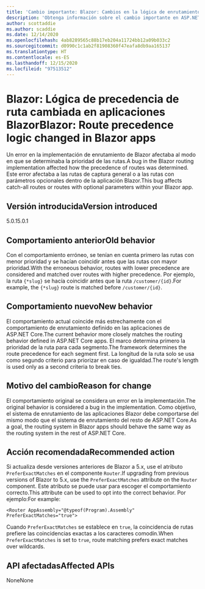 ```yaml
---
title: 'Cambio importante: Blazor: Cambios en la lógica de enrutamiento en aplicaciones Blazor'
description: 'Obtenga información sobre el cambio importante en ASP.NET Core 5.0 titulado Blazor: Cambios en la lógica de enrutamiento en aplicaciones Blazor'
author: scottaddie
ms.author: scaddie
ms.date: 12/14/2020
ms.openlocfilehash: 4ab8289565c88b17eb204a11724bb12a09b033c2
ms.sourcegitcommit: d0990c1c1ab2f81908360f47eafa8db9aa165137
ms.translationtype: HT
ms.contentlocale: es-ES
ms.lasthandoff: 12/15/2020
ms.locfileid: "97513512"
---
```

# <a name="blazor-route-precedence-logic-changed-in-blazor-apps"></a><span data-ttu-id="6709f-103">Blazor: Lógica de precedencia de ruta cambiada en aplicaciones Blazor</span><span class="sxs-lookup"><span data-stu-id="6709f-103">Blazor: Route precedence logic changed in Blazor apps</span></span>

<span data-ttu-id="6709f-104">Un error en la implementación de enrutamiento de Blazor afectaba al modo en que se determinaba la prioridad de las rutas.</span><span class="sxs-lookup"><span data-stu-id="6709f-104">A bug in the Blazor routing implementation affected how the precedence of routes was determined.</span></span> <span data-ttu-id="6709f-105">Este error afectaba a las rutas de captura general o a las rutas con parámetros opcionales dentro de la aplicación Blazor.</span><span class="sxs-lookup"><span data-stu-id="6709f-105">This bug affects catch-all routes or routes with optional parameters within your Blazor app.</span></span>

## <a name="version-introduced"></a><span data-ttu-id="6709f-106">Versión introducida</span><span class="sxs-lookup"><span data-stu-id="6709f-106">Version introduced</span></span>

<span data-ttu-id="6709f-107">5.0.1</span><span class="sxs-lookup"><span data-stu-id="6709f-107">5.0.1</span></span>

## <a name="old-behavior"></a><span data-ttu-id="6709f-108">Comportamiento anterior</span><span class="sxs-lookup"><span data-stu-id="6709f-108">Old behavior</span></span>

<span data-ttu-id="6709f-109">Con el comportamiento erróneo, se tenían en cuenta primero las rutas con menor prioridad y se hacían coincidir antes que las rutas con mayor prioridad.</span><span class="sxs-lookup"><span data-stu-id="6709f-109">With the erroneous behavior, routes with lower precedence are considered and matched over routes with higher precedence.</span></span> <span data-ttu-id="6709f-110">Por ejemplo, la ruta `{*slug}` se hacía coincidir antes que la ruta `/customer/{id}`.</span><span class="sxs-lookup"><span data-stu-id="6709f-110">For example, the `{*slug}` route is matched before `/customer/{id}`.</span></span>

## <a name="new-behavior"></a><span data-ttu-id="6709f-111">Comportamiento nuevo</span><span class="sxs-lookup"><span data-stu-id="6709f-111">New behavior</span></span>

<span data-ttu-id="6709f-112">El comportamiento actual coincide más estrechamente con el comportamiento de enrutamiento definido en las aplicaciones de ASP.NET Core.</span><span class="sxs-lookup"><span data-stu-id="6709f-112">The current behavior more closely matches the routing behavior defined in ASP.NET Core apps.</span></span> <span data-ttu-id="6709f-113">El marco determina primero la prioridad de la ruta para cada segmento.</span><span class="sxs-lookup"><span data-stu-id="6709f-113">The framework determines the route precedence for each segment first.</span></span> <span data-ttu-id="6709f-114">La longitud de la ruta solo se usa como segundo criterio para priorizar en caso de igualdad.</span><span class="sxs-lookup"><span data-stu-id="6709f-114">The route's length is used only as a second criteria to break ties.</span></span>

## <a name="reason-for-change"></a><span data-ttu-id="6709f-115">Motivo del cambio</span><span class="sxs-lookup"><span data-stu-id="6709f-115">Reason for change</span></span>

<span data-ttu-id="6709f-116">El comportamiento original se considera un error en la implementación.</span><span class="sxs-lookup"><span data-stu-id="6709f-116">The original behavior is considered a bug in the implementation.</span></span> <span data-ttu-id="6709f-117">Como objetivo, el sistema de enrutamiento de las aplicaciones Blazor debe comportarse del mismo modo que el sistema de enrutamiento del resto de ASP.NET Core.</span><span class="sxs-lookup"><span data-stu-id="6709f-117">As a goal, the routing system in Blazor apps should behave the same way as the routing system in the rest of ASP.NET Core.</span></span>

## <a name="recommended-action"></a><span data-ttu-id="6709f-118">Acción recomendada</span><span class="sxs-lookup"><span data-stu-id="6709f-118">Recommended action</span></span>

<span data-ttu-id="6709f-119">Si actualiza desde versiones anteriores de Blazor a 5.x, use el atributo `PreferExactMatches` en el componente `Router`.</span><span class="sxs-lookup"><span data-stu-id="6709f-119">If upgrading from previous versions of Blazor to 5.x, use the `PreferExactMatches` attribute on the `Router` component.</span></span> <span data-ttu-id="6709f-120">Este atributo se puede usar para escoger el comportamiento correcto.</span><span class="sxs-lookup"><span data-stu-id="6709f-120">This attribute can be used to opt into the correct behavior.</span></span> <span data-ttu-id="6709f-121">Por ejemplo:</span><span class="sxs-lookup"><span data-stu-id="6709f-121">For example:</span></span>

```razor
<Router AppAssembly="@typeof(Program).Assembly" PreferExactMatches="true">
```

<span data-ttu-id="6709f-122">Cuando `PreferExactMatches` se establece en `true`, la coincidencia de rutas prefiere las coincidencias exactas a los caracteres comodín.</span><span class="sxs-lookup"><span data-stu-id="6709f-122">When `PreferExactMatches` is set to `true`, route matching prefers exact matches over wildcards.</span></span>

## <a name="affected-apis"></a><span data-ttu-id="6709f-123">API afectadas</span><span class="sxs-lookup"><span data-stu-id="6709f-123">Affected APIs</span></span>

<span data-ttu-id="6709f-124">None</span><span class="sxs-lookup"><span data-stu-id="6709f-124">None</span></span>

<!--

## Category

ASP.NET Core

## Affected APIs

Not detectable via API analysis

-->
